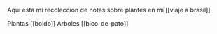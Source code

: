 Aqui esta mi recolección de notas sobre plantes en mi [[viaje a brasil]]

Plantas
[[boldo]]
Arboles
[[bico-de-pato]]
